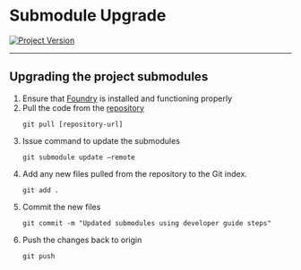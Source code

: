 # Submodule Upgrade
[![Project Version][version-image]][version-url]

---

## Upgrading the project submodules
1. Ensure that [Foundry][foundry-url] is installed and functioning properly
2. Pull the code from the [repository][repository-url]
   ````
   git pull [repository-url]
   ````
3. Issue command to update the submodules
   ````
   git submodule update –remote
   ````
4. Add any new files pulled from the repository to the Git index.
   ````
   git add .
   ````
5. Commit the new files
   ````
   git commit -m "Updated submodules using developer guide steps"
   ````
6. Push the changes back to origin
   ````
   git push
   ````

<!-- These are the body links -->
[foundry-url]: https://book.getfoundry.sh/getting-started/installation
[repository-url]: https://github.com/thrackle-io/Tron


<!-- These are the header links -->
[version-image]: https://img.shields.io/badge/Version-1.2.1-brightgreen?style=for-the-badge&logo=appveyor
[version-url]: https://github.com/thrackle-io/Tron